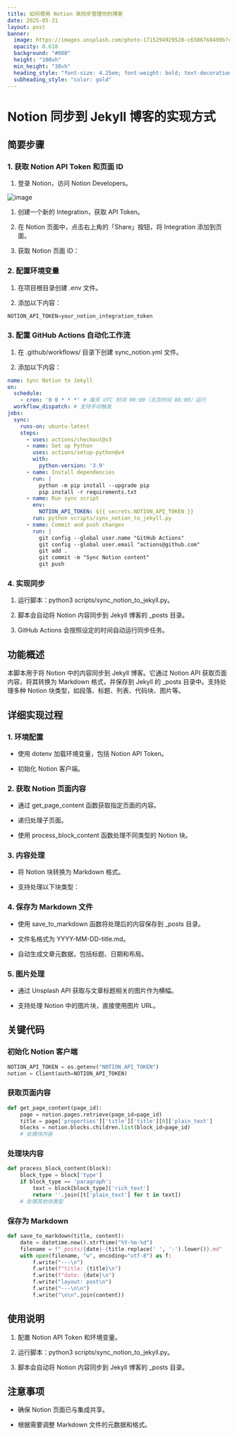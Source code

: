 ```yaml
---
title: 如何使用 Notion 来同步管理你的博客
date: 2025-05-31
layout: post
banner:
  image: https://images.unsplash.com/photo-1715294929528-c6506768499b?crop=entropy&cs=tinysrgb&fit=max&fm=jpg&ixid=M3w2OTIwMzJ8MHwxfHJhbmRvbXx8fHx8fHx8fDE3NDg2ODY4NDN8&ixlib=rb-4.1.0&q=80&w=1080
  opacity: 0.618
  background: "#000"
  height: "100vh"
  min_height: "38vh"
  heading_style: "font-size: 4.25em; font-weight: bold; text-decoration: underline"
  subheading_style: "color: gold"
---
```


# Notion 同步到 Jekyll 博客的实现方式

## 简要步骤

### 1. 获取 Notion API Token 和页面 ID

1. 登录 Notion，访问 Notion Developers。

![image](https://prod-files-secure.s3.us-west-2.amazonaws.com/a7a0cc5a-89b9-4cda-8686-1fba0ca52f40/d19c1afe-dea5-4312-9333-786b0ba83054/image.png?X-Amz-Algorithm=AWS4-HMAC-SHA256&X-Amz-Content-Sha256=UNSIGNED-PAYLOAD&X-Amz-Credential=ASIAZI2LB466VLIJY2Y4%2F20250531%2Fus-west-2%2Fs3%2Faws4_request&X-Amz-Date=20250531T102043Z&X-Amz-Expires=3600&X-Amz-Security-Token=IQoJb3JpZ2luX2VjEPH%2F%2F%2F%2F%2F%2F%2F%2F%2F%2FwEaCXVzLXdlc3QtMiJGMEQCIGmSkmLi%2BaJgsuVfN61qZSnMrF2fCWuai1w3dKuwtRkdAiB8d4iX0z%2F3ONcYgywiSSeOOZ44b%2Bb5XNyDhUUFieI5%2BCqIBAi6%2F%2F%2F%2F%2F%2F%2F%2F%2F%2F8BEAAaDDYzNzQyMzE4MzgwNSIMgJjGrZVYxb48Nhw1KtwDJSvwk7wB1foddh5qNavZGyYLsuILRMl7Il64m%2FKnKWD5d%2Bnu8nnkemY08g%2Fr3lb55ICFpVWXdArVFIdHiqyObgtxPaP4l3rfc6DgFjS9Sulb9ifw96O0T0XtxJRVyr%2Fb2D5PDHTdrBHewcAhj%2Fan8pXje%2Fd4QRohvAOVXrfJdjwGwgvy7G923fgtwL7HoYGoNhThsDTRkAIQyf%2B0cbIOnbLWY2D79YZnAXYAgqS6l9iaGI90%2BlYYS3xbi0G46pvFdaPAoczJU8ke%2FWkhxzZJTzQ9KpgMnORZ4DykcuOGQLRU30bCq0UmxnEJ32jVPXOQ3YADjBKBen0tWl3Bf0d6J23uHksC%2BiLj0tm2rKbWrlFUQupHX4JHYQ3m%2FSa8Z1cgTlY9Z7041qdinxiv3kLYVlLlei9k65%2BxvjsZ88JlMpNHxRWT1hzbKxDzlieF1cluWkr7Czsy5nquMR2gxanP7FyayxLcsobxADlQqnDqoM0Xet6jpKXqFaV01xsnFe4lhQFOaakwuLzuuav38EE7DcuHNkWJWZYi%2BUsiBly3x7%2BOD%2BiS2krzys7j364x6AxdEJBvi3uzphdPYOnvYpGQrU9i1vVnVMC9nEmDu%2FTeG1pglvPNU3lY4RPCiMwwwoTrwQY6pgET62Co6aVczAczPzfdvV9ppkW8Q22Go13XtstwNtaL0VNelK5yO%2FPSfIFNdGDoP4%2B4wt61lchFk7VWl7k8LZmL16%2FX1woUs2wVoQ8%2Ffo1Hd6W8X7gikqCi5NFgHIuBk%2F6cXO7qluXjMewlJ2B2TcdaAoNhaC3BWSMTkOnCE4oSgaWAix7uLXiM7QuJtUhtEl4ugSd%2FVIMdQ3lyi4ZB64EZFzOyRGEP&X-Amz-Signature=280787fc319398ff7623438286acb96d1347855a1441560f518c2a7cd98af3bb&X-Amz-SignedHeaders=host&x-id=GetObject)

1. 创建一个新的 Integration，获取 API Token。

1. 在 Notion 页面中，点击右上角的「Share」按钮，将 Integration 添加到页面。

1. 获取 Notion 页面 ID：


### 2. 配置环境变量

1. 在项目根目录创建 .env 文件。

1. 添加以下内容：

```javascript
NOTION_API_TOKEN=your_notion_integration_token
```

### 3. 配置 GitHub Actions 自动化工作流

1. 在 .github/workflows/ 目录下创建 sync_notion.yml 文件。

1. 添加以下内容：

```yaml
name: Sync Notion to Jekyll
on:
  schedule:
    - cron: '0 0 * * *' # 每天 UTC 时间 00:00（北京时间 08:00）运行
  workflow_dispatch: # 支持手动触发
jobs:
  sync:
    runs-on: ubuntu-latest
    steps:
      - uses: actions/checkout@v3
      - name: Set up Python
        uses: actions/setup-python@v4
        with:
          python-version: '3.9'
      - name: Install dependencies
        run: |
          python -m pip install --upgrade pip
          pip install -r requirements.txt
      - name: Run sync script
        env:
          NOTION_API_TOKEN: ${{ secrets.NOTION_API_TOKEN }}
        run: python scripts/sync_notion_to_jekyll.py
      - name: Commit and push changes
        run: |
          git config --global user.name "GitHub Actions"
          git config --global user.email "actions@github.com"
          git add .
          git commit -m "Sync Notion content"
          git push
```

### 4. 实现同步

1. 运行脚本：python3 scripts/sync_notion_to_jekyll.py。

1. 脚本会自动将 Notion 内容同步到 Jekyll 博客的 _posts 目录。

1. GitHub Actions 会按照设定的时间自动运行同步任务。

## 功能概述

本脚本用于将 Notion 中的内容同步到 Jekyll 博客。它通过 Notion API 获取页面内容，将其转换为 Markdown 格式，并保存到 Jekyll 的 _posts 目录中。支持处理多种 Notion 块类型，如段落、标题、列表、代码块、图片等。

## 详细实现过程

### 1. 环境配置

- 使用 dotenv 加载环境变量，包括 Notion API Token。

- 初始化 Notion 客户端。

### 2. 获取 Notion 页面内容

- 通过 get_page_content 函数获取指定页面的内容。

- 递归处理子页面。

- 使用 process_block_content 函数处理不同类型的 Notion 块。

### 3. 内容处理

- 将 Notion 块转换为 Markdown 格式。

- 支持处理以下块类型：


### 4. 保存为 Markdown 文件

- 使用 save_to_markdown 函数将处理后的内容保存到 _posts 目录。

- 文件名格式为 YYYY-MM-DD-title.md。

- 自动生成文章元数据，包括标题、日期和布局。

### 5. 图片处理

- 通过 Unsplash API 获取与文章标题相关的图片作为横幅。

- 支持处理 Notion 中的图片块，直接使用图片 URL。

## 关键代码

### 初始化 Notion 客户端

```python
NOTION_API_TOKEN = os.getenv("NOTION_API_TOKEN")
notion = Client(auth=NOTION_API_TOKEN)
```

### 获取页面内容

```python
def get_page_content(page_id):
    page = notion.pages.retrieve(page_id=page_id)
    title = page['properties']['title']['title'][0]['plain_text']
    blocks = notion.blocks.children.list(block_id=page_id)
    # 处理块内容
```

### 处理块内容

```python
def process_block_content(block):
    block_type = block['type']
    if block_type == 'paragraph':
        text = block[block_type]['rich_text']
        return ''.join([t['plain_text'] for t in text])
    # 处理其他块类型
```

### 保存为 Markdown

```python
def save_to_markdown(title, content):
    date = datetime.now().strftime("%Y-%m-%d")
    filename = f"_posts/{date}-{title.replace(' ', '-').lower()}.md"
    with open(filename, "w", encoding="utf-8") as f:
        f.write("---\n")
        f.write(f"title: {title}\n")
        f.write(f"date: {date}\n")
        f.write("layout: post\n")
        f.write("---\n\n")
        f.write("\n\n".join(content))
```

## 使用说明

1. 配置 Notion API Token 和环境变量。

1. 运行脚本：python3 scripts/sync_notion_to_jekyll.py。

1. 脚本会自动将 Notion 内容同步到 Jekyll 博客的 _posts 目录。

## 注意事项

- 确保 Notion 页面已与集成共享。

- 根据需要调整 Markdown 文件的元数据和格式。